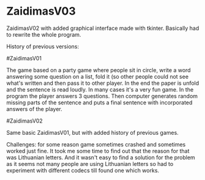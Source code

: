 # ZaidimasV03

ZaidimasV02 with added graphical interface made with tkinter. Basically had to rewrite the whole program.


History of previous versions:

#ZaidimasV01

The game based on a party game where people sit in circle, write a word answering some question on a list, fold it (so other people could not see what's written and then pass it to other player. In the end the paper is unfold and the sentence is read loudly. In many cases it's a very fun game. In the program the player answers 3 questions. Then computer generates random missing parts of the sentence and puts a final sentence with incorporated answers of the player.

#ZaidimasV02

Same basic ZaidimasV01, but with added history of previous games.

Challenges: for some reason game sometimes crashed and sometimes worked just fine. It took me some time to find out that the reason for that was Lithuanian letters. And it wasn't easy to find a solution for the problem as it seems not many people are using Lithuanian letters so had to experiment with different codecs till found one which works. 


